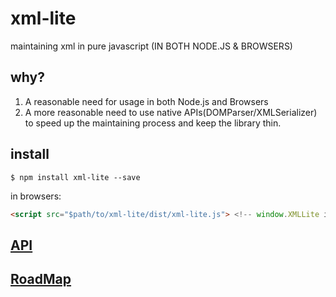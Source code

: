 xml-lite
========

maintaining xml in pure javascript (IN BOTH NODE.JS &amp; BROWSERS)

## why?

1. A reasonable need for usage in both Node.js and Browsers
2. A more reasonable need to use native APIs(DOMParser/XMLSerializer) to speed up the maintaining process and keep the library thin.

## install

```shell
$ npm install xml-lite --save
```

in browsers:

```html
<script src="$path/to/xml-lite/dist/xml-lite.js"> <!-- window.XMLLite is available -->
```

## [API](./doc/api.md)

## [RoadMap](./doc/roadmap.md)

